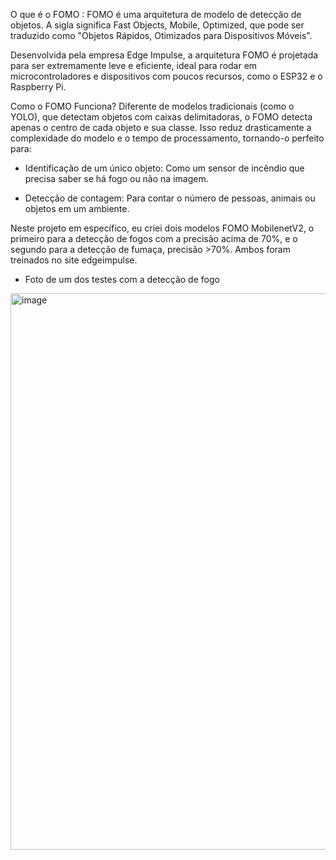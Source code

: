 O que é o FOMO : FOMO é uma arquitetura de modelo de detecção de objetos. A sigla significa Fast Objects, Mobile, Optimized, que pode ser traduzido como "Objetos Rápidos, Otimizados para Dispositivos Móveis".

Desenvolvida pela empresa Edge Impulse, a arquitetura FOMO é projetada para ser extremamente leve e eficiente, ideal para rodar em microcontroladores e dispositivos com poucos recursos, como o ESP32 e o Raspberry Pi.

Como o FOMO Funciona?
Diferente de modelos tradicionais (como o YOLO), que detectam objetos com caixas delimitadoras, o FOMO detecta apenas o centro de cada objeto e sua classe. Isso reduz drasticamente a complexidade do modelo e o tempo de processamento, tornando-o perfeito para:

* Identificação de um único objeto: Como um sensor de incêndio que precisa saber se há fogo ou não na imagem.

* Detecção de contagem: Para contar o número de pessoas, animais ou objetos em um ambiente.

Neste projeto em específico, eu criei dois modelos FOMO MobilenetV2, o primeiro para a detecção de fogos com a precisão acima de 70%, e o segundo para a detecção de fumaça, precisão >70%. Ambos foram treinados no site edgeimpulse. 
* Foto de um dos testes com a detecção de fogo
<img width="1531" height="890" alt="image" src="https://github.com/user-attachments/assets/2e000503-113e-41b3-bba6-10913076699c" />


